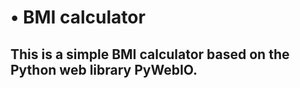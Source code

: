 <h1>• BMI calculator</h1>
<h2>This is a simple BMI calculator based on the Python web library PyWebIO.</h2>
